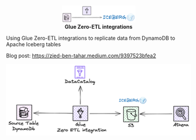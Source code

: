 <br>
<p align="center" style="text-align:center;">
<img src="./assets/ddb-to-iceberg-zero-etl.png" alt="Smart feeds"  width="200" />
<br>
<strong>Glue Zero-ETL integrations</strong><br></p>

Using Glue Zero-ETL integrations to replicate data from DynamoDB to Apache Iceberg tables

Blog post: https://zied-ben-tahar.medium.com/9397523bfea2

<p align="center" style="text-align:center;">
<img src="./assets/deployment-view.png" alt="Glue Zero-ETL integration"  width="700" />
</p>
